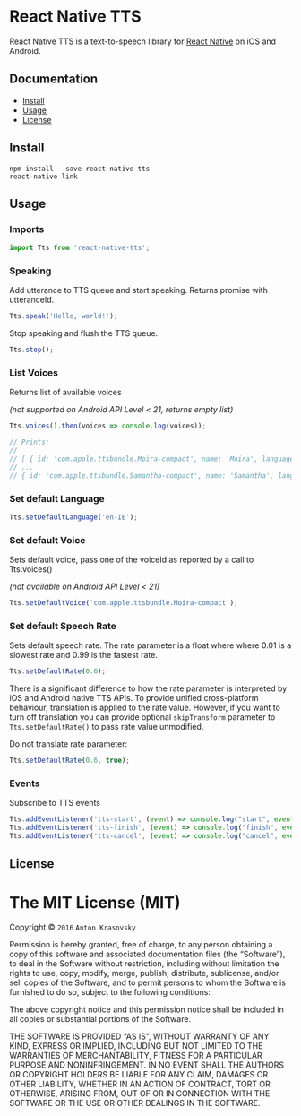# React Native TTS

React Native TTS is a text-to-speech library for [React Native](https://facebook.github.io/react-native/) on iOS and Android.

## Documentation

- [Install](https://github.com/ak1394/react-native-speech#install)
- [Usage](https://github.com/ak1394/react-native-speech#usage)
- [License](https://github.com/ak1394/react-native-speech#license)

## Install

```shell
npm install --save react-native-tts
react-native link
```

## Usage

### Imports

```js
import Tts from 'react-native-tts';
```

### Speaking

Add utterance to TTS queue and start speaking. Returns promise with utteranceId.

```js
Tts.speak('Hello, world!');
```
Stop speaking and flush the TTS queue.

```js
Tts.stop();
```

### List Voices

Returns list of available voices 

*(not supported on Android API Level < 21, returns empty list)*

```js
Tts.voices().then(voices => console.log(voices));

// Prints:
//
// [ { id: 'com.apple.ttsbundle.Moira-compact', name: 'Moira', language: 'en-IE' },
// ...
// { id: 'com.apple.ttsbundle.Samantha-compact', name: 'Samantha', language: 'en-US' } ]
```

### Set default Language

```js
Tts.setDefaultLanguage('en-IE');
```

### Set default Voice

Sets default voice, pass one of the voiceId as reported by a call to Tts.voices() 

*(not available on Android API Level < 21)*

```js
Tts.setDefaultVoice('com.apple.ttsbundle.Moira-compact');
```

### Set default Speech Rate

Sets default speech rate. The rate parameter is a float where where 0.01 is a slowest rate and 0.99 is the fastest rate.

```js
Tts.setDefaultRate(0.6);
```

There is a significant difference to how the rate parameter is interpreted by iOS and Android native TTS APIs. To provide unified cross-platform behaviour, translation is applied to the rate value. However, if you want to turn off translation you can provide optional `skipTransform` parameter to `Tts.setDefaultRate()` to pass rate value unmodified.

Do not translate rate parameter:

```js
Tts.setDefaultRate(0.6, true);
```


### Events

Subscribe to TTS events

```js
Tts.addEventListener('tts-start', (event) => console.log("start", event));
Tts.addEventListener('tts-finish', (event) => console.log("finish", event));
Tts.addEventListener('tts-cancel', (event) => console.log("cancel", event));
```

## License

The MIT License (MIT)
=====================

Copyright © `2016` `Anton Krasovsky`

Permission is hereby granted, free of charge, to any person
obtaining a copy of this software and associated documentation
files (the “Software”), to deal in the Software without
restriction, including without limitation the rights to use,
copy, modify, merge, publish, distribute, sublicense, and/or sell
copies of the Software, and to permit persons to whom the
Software is furnished to do so, subject to the following
conditions:

The above copyright notice and this permission notice shall be
included in all copies or substantial portions of the Software.

THE SOFTWARE IS PROVIDED “AS IS”, WITHOUT WARRANTY OF ANY KIND,
EXPRESS OR IMPLIED, INCLUDING BUT NOT LIMITED TO THE WARRANTIES
OF MERCHANTABILITY, FITNESS FOR A PARTICULAR PURPOSE AND
NONINFRINGEMENT. IN NO EVENT SHALL THE AUTHORS OR COPYRIGHT
HOLDERS BE LIABLE FOR ANY CLAIM, DAMAGES OR OTHER LIABILITY,
WHETHER IN AN ACTION OF CONTRACT, TORT OR OTHERWISE, ARISING
FROM, OUT OF OR IN CONNECTION WITH THE SOFTWARE OR THE USE OR
OTHER DEALINGS IN THE SOFTWARE.
